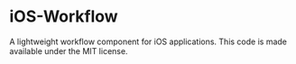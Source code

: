 iOS-Workflow
============

A lightweight workflow component for iOS applications.
This code is made available under the MIT license.
